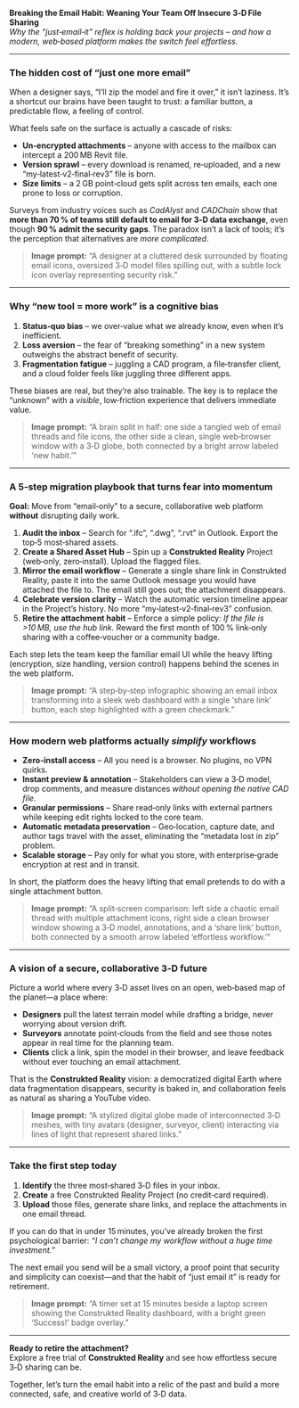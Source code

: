 **Breaking the Email Habit: Weaning Your Team Off Insecure 3‑D File Sharing**  
*Why the “just‑email‑it” reflex is holding back your projects – and how a modern, web‑based platform makes the switch feel effortless.*

---

### The hidden cost of “just one more email”

When a designer says, “I’ll zip the model and fire it over,” it isn’t laziness. It’s a shortcut our brains have been taught to trust: a familiar button, a predictable flow, a feeling of control.  

What feels safe on the surface is actually a cascade of risks:

* **Un‑encrypted attachments** – anyone with access to the mailbox can intercept a 200 MB Revit file.  
* **Version sprawl** – every download is renamed, re‑uploaded, and a new “my‑latest‑v2‑final‑rev3” file is born.  
* **Size limits** – a 2 GB point‑cloud gets split across ten emails, each one prone to loss or corruption.  

Surveys from industry voices such as *CadAlyst* and *CADChain* show that **more than 70 % of teams still default to email for 3‑D data exchange**, even though **90 % admit the security gaps**. The paradox isn’t a lack of tools; it’s the perception that alternatives are *more complicated*.

> **Image prompt:** “A designer at a cluttered desk surrounded by floating email icons, oversized 3‑D model files spilling out, with a subtle lock icon overlay representing security risk.”

---

### Why “new tool = more work” is a cognitive bias

1. **Status‑quo bias** – we over‑value what we already know, even when it’s inefficient.  
2. **Loss aversion** – the fear of “breaking something” in a new system outweighs the abstract benefit of security.  
3. **Fragmentation fatigue** – juggling a CAD program, a file‑transfer client, and a cloud folder feels like juggling three different apps.

These biases are real, but they’re also trainable. The key is to replace the “unknown” with a *visible*, low‑friction experience that delivers immediate value.

> **Image prompt:** “A brain split in half: one side a tangled web of email threads and file icons, the other side a clean, single web‑browser window with a 3‑D globe, both connected by a bright arrow labeled ‘new habit.’”

---

### A 5‑step migration playbook that turns fear into momentum  

**Goal:** Move from “email‑only” to a secure, collaborative web platform **without** disrupting daily work.

1. **Audit the inbox** – Search for “.ifc”, “.dwg”, “.rvt” in Outlook. Export the top‑5 most‑shared assets.  
2. **Create a Shared Asset Hub** – Spin up a **Construkted Reality** Project (web‑only, zero‑install). Upload the flagged files.  
3. **Mirror the email workflow** – Generate a single share link in Construkted Reality, paste it into the same Outlook message you would have attached the file to. The email still goes out; the attachment disappears.  
4. **Celebrate version clarity** – Watch the automatic version timeline appear in the Project’s history. No more “my‑latest‑v2‑final‑rev3” confusion.  
5. **Retire the attachment habit** – Enforce a simple policy: *If the file is >10 MB, use the hub link.* Reward the first month of 100 % link‑only sharing with a coffee‑voucher or a community badge.

Each step lets the team keep the familiar email UI while the heavy lifting (encryption, size handling, version control) happens behind the scenes in the web platform.

> **Image prompt:** “A step‑by‑step infographic showing an email inbox transforming into a sleek web dashboard with a single ‘share link’ button, each step highlighted with a green checkmark.”

---

### How modern web platforms actually *simplify* workflows

* **Zero‑install access** – All you need is a browser. No plugins, no VPN quirks.  
* **Instant preview & annotation** – Stakeholders can view a 3‑D model, drop comments, and measure distances *without opening the native CAD file*.  
* **Granular permissions** – Share read‑only links with external partners while keeping edit rights locked to the core team.  
* **Automatic metadata preservation** – Geo‑location, capture date, and author tags travel with the asset, eliminating the “metadata lost in zip” problem.  
* **Scalable storage** – Pay only for what you store, with enterprise‑grade encryption at rest and in transit.

In short, the platform does the heavy lifting that email pretends to do with a single attachment button.

> **Image prompt:** “A split‑screen comparison: left side a chaotic email thread with multiple attachment icons, right side a clean browser window showing a 3‑D model, annotations, and a ‘share link’ button, both connected by a smooth arrow labeled ‘effortless workflow.’”

---

### A vision of a secure, collaborative 3‑D future

Picture a world where every 3‑D asset lives on an open, web‑based map of the planet—a place where:

* **Designers** pull the latest terrain model while drafting a bridge, never worrying about version drift.  
* **Surveyors** annotate point‑clouds from the field and see those notes appear in real time for the planning team.  
* **Clients** click a link, spin the model in their browser, and leave feedback without ever touching an email attachment.

That is the **Construkted Reality** vision: a democratized digital Earth where data fragmentation disappears, security is baked in, and collaboration feels as natural as sharing a YouTube video.

> **Image prompt:** “A stylized digital globe made of interconnected 3‑D meshes, with tiny avatars (designer, surveyor, client) interacting via lines of light that represent shared links.”

---

### Take the first step today

1. **Identify** the three most‑shared 3‑D files in your inbox.  
2. **Create** a free Construkted Reality Project (no credit‑card required).  
3. **Upload** those files, generate share links, and replace the attachments in one email thread.  

If you can do that in under 15 minutes, you’ve already broken the first psychological barrier: *“I can’t change my workflow without a huge time investment.”*  

The next email you send will be a small victory, a proof point that security and simplicity can coexist—and that the habit of “just email it” is ready for retirement.

> **Image prompt:** “A timer set at 15 minutes beside a laptop screen showing the Construkted Reality dashboard, with a bright green ‘Success!’ badge overlay.”

---

**Ready to retire the attachment?**  
Explore a free trial of **Construkted Reality** and see how effortless secure 3‑D sharing can be.  

Together, let’s turn the email habit into a relic of the past and build a more connected, safe, and creative world of 3‑D data.
